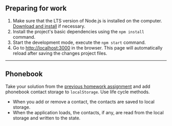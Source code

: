 ## Preparing for work

1. Make sure that the LTS version of Node.js is installed on the computer.
   [Download and install](https://nodejs.org/en/) if necessary.
2. Install the project's basic dependencies using the `npm install` command.
3. Start the development mode, execute the `npm start` command.
4. Go to [http://localhost:3000](http://localhost:3000) in the browser. This
   page will automatically reload after saving the changes project files.

---

## Phonebook

Take your solution from the
[previous homework assignment](https://github.com/AM1007/goit-react-woolf-hw-02-phonebook)
and add phonebook contact storage to `localStorage`. Use life cycle methods.

- When you add or remove a contact, the contacts are saved to local storage.
- When the application loads, the contacts, if any, are read from the local
  storage and written to the state.
